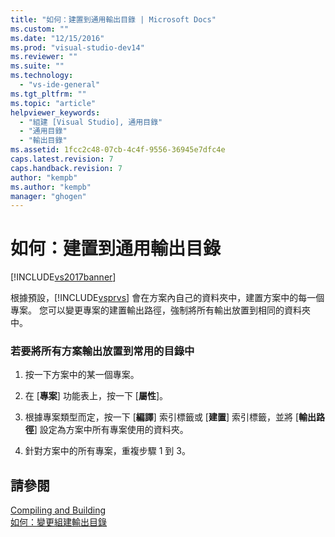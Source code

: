 ```yaml
---
title: "如何：建置到通用輸出目錄 | Microsoft Docs"
ms.custom: ""
ms.date: "12/15/2016"
ms.prod: "visual-studio-dev14"
ms.reviewer: ""
ms.suite: ""
ms.technology: 
  - "vs-ide-general"
ms.tgt_pltfrm: ""
ms.topic: "article"
helpviewer_keywords: 
  - "組建 [Visual Studio], 通用目錄"
  - "通用目錄"
  - "輸出目錄"
ms.assetid: 1fcc2c48-07cb-4c4f-9556-36945e7dfc4e
caps.latest.revision: 7
caps.handback.revision: 7
author: "kempb"
ms.author: "kempb"
manager: "ghogen"
---
```

# 如何：建置到通用輸出目錄
[!INCLUDE[vs2017banner](../code-quality/includes/vs2017banner.md)]

根據預設，[!INCLUDE[vsprvs](../code-quality/includes/vsprvs_md.md)] 會在方案內自己的資料夾中，建置方案中的每一個專案。  您可以變更專案的建置輸出路徑，強制將所有輸出放置到相同的資料夾中。  
  
### 若要將所有方案輸出放置到常用的目錄中  
  
1.  按一下方案中的某一個專案。  
  
2.  在 \[**專案**\] 功能表上，按一下 \[**屬性**\]。  
  
3.  根據專案類型而定，按一下 \[**編譯**\] 索引標籤或 \[**建置**\] 索引標籤，並將 \[**輸出路徑**\] 設定為方案中所有專案使用的資料夾。  
  
4.  針對方案中的所有專案，重複步驟 1 到 3。  
  
## 請參閱  
 [Compiling and Building](../ide/compiling-and-building-in-visual-studio.md)   
 [如何：變更組建輸出目錄](../ide/how-to-change-the-build-output-directory.md)